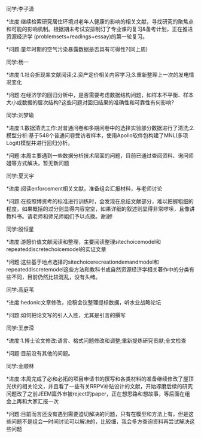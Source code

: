 同学:李子潇

*进度:继续检索研究居住环境对老年人健康的影响的相关文献，寻找研究的聚焦点和可能的影响机制。根据期未考试安排制订了专业课的复习&备考计划，正在推进资源经济学
(problemsets+readings+essay)的第一轮复习。

*问题:童年时期的空气污染暴露数据是否具有可得性?(同上周)

同学:杨一

*进度:1.社会折现率文献阅读;2.资产定价相关内容学习;3.重新整理上一次的发电情况变化

*问题:在经济学的回归分析中，是否需要考虑数据结构问题，如样本不平衡、样本大小或数据的层次结构?这些问题对回归结果的准确性和可靠性有何影响?

同学:刘梦瑜

*进度:1.数据清洗工作:对普通问卷和多期问卷中的选择实验部分数据进行了清洗;2.模型分析:基于548个普通问卷受访者样本，使用Apollo软件包构建了MNL(多项Logit)模型并进行回归分析。

*问题:本周主要遇到一些数据分析技术层面的问题，目前已通过查阅资料、询问师姐等方式解决，暂无新问题

同学:夏天宇

*进度:阅读enforcement相关文献，准备组会汇报材料，与老师讨论

*问题:在按照博资考的标准进行训练时，会发现在总结文献部分，难以把握粗细的程度。如果概括的过分则显得内容空空，如果详细的叙述则显得非常啰嗦，且像讲教科书。请老师和师兄师姐们予以点拨。谢谢!

同学:殷恒星

*进度:游憩价值文献阅读和整理，主要阅读整理sitechoicemodel和repeateddiscretechoicemodel的实证文章

*问题:这些基于地点选择的sitechoicerecreationdemandmodel和repeateddiscretemodel这些方法和教科书或自然资源经济学相关著作中的分类有些不同，目前仍然比较混乱，没有头绪。

同学:高庭苇

*进度:hedonic文章修改，投稿会议整理提标数据，听水业战略论坛

*问题:如何把论文写的引人入胜，尤其是引言的撰写

同学:王彦滢

*进度:1.博士论文修改:语言、格式问题修改和调整;重新提炼研究贡献;全文检查

*问题:目前没有其他的问题。

同学:金顺林

*进度:本周完成了必和必拓的项目申请书的撰写和各类材料的准备继续修改了屋顶光伏的相关论文，并且看了一些有关RRPV补贴设计的文献，开始琢磨后续的研究问题改了之前JEEM篇外审被reject的paper，正在想思路和想故事，等后面在组会上再和大家汇报一次

*问题:目前而言还没有遇到需要迫切解决的问题，只有在模型和方法上有，但是这些问题不是组会一时间讨论可以解决的，比较细，我会多方查询资料再尝试解决这些问题
